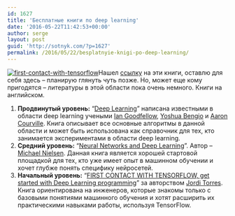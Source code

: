 ```yaml
---
id: 1627
title: 'Бесплатные книги по deep learning'
date: '2016-05-22T11:42:53+00:00'
author: serge
layout: post
guid: 'http://sotnyk.com/?p=1627'
permalink: /2016/05/22/besplatnyie-knigi-po-deep-learning/
---
```


[![first-contact-with-tensorflow](http://localhost/wp-content/uploads/2016/05/first-contact-with-tensorflow.png)](http://localhost/wp-content/uploads/2016/05/first-contact-with-tensorflow.png)Нашел [ссылку](http://www.jorditorres.org/free-deep-learning-textbooks/) на эти книги, оставлю для себя здесь – планирую глянуть чуть позже. Но, может еще кому пригодятся – литературы в этой области пока очень немного. Книги на английском.

1. **Продвинутый уровень:** “[Deep Learning](http://www.deeplearningbook.org/)” написана известными в области deep learning учеными [Ian Goodfellow](https://www.linkedin.com/in/ian-goodfellow-b7187213), [Yoshua Bengio](https://www.linkedin.com/in/yoshuabengio) и [Aaron Courville](https://www.linkedin.com/in/aaron-courville-53a63459). Книга описывает все основные алгоритмы в данной области и может быть использована как справочник для тех, кто занимается экспериментами в области deep learning.
2. **Средний уровень:** “[Neural Networks and Deep Learning](http://neuralnetworksanddeeplearning.com/index.html)”. Автор – [Michael Nielsen](http://michaelnielsen.org/). Данная книга является хорошей стартовой площадкой для тех, кто уже имеет опыт в машинном обучении и хочет глубже понять специфику нейросетей.
3. **Начальный уровень:** “[FIRST CONTACT WITH TENSORFLOW, get started with Deep Learning programming](http://www.jorditorres.org/first-contact-with-tensorflow-book/)” за авторством [Jordi Torres](http://www.jorditorres.barcelona/). Книга ориентирована на инженеров, которые знакомы только с базовыми понятиями машинного обучения и хотят расширить их практическими навыками работы, используя TensorFlow.